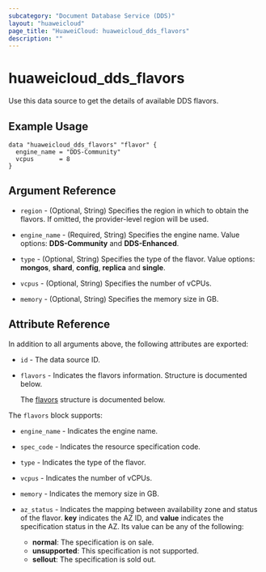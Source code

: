 ```yaml
---
subcategory: "Document Database Service (DDS)"
layout: "huaweicloud"
page_title: "HuaweiCloud: huaweicloud_dds_flavors"
description: ""
---
```


# huaweicloud_dds_flavors

Use this data source to get the details of available DDS flavors.

## Example Usage

```hcl
data "huaweicloud_dds_flavors" "flavor" {
  engine_name = "DDS-Community"
  vcpus       = 8
}
```

## Argument Reference

* `region` - (Optional, String) Specifies the region in which to obtain the flavors. If omitted,
  the provider-level region will be used.

* `engine_name` - (Required, String) Specifies the engine name. Value options: **DDS-Community** and **DDS-Enhanced**.

* `type` - (Optional, String) Specifies the type of the flavor. Value options: **mongos**, **shard**, **config**,
  **replica** and **single**.

* `vcpus` - (Optional, String) Specifies the number of vCPUs.

* `memory` - (Optional, String) Specifies the memory size in GB.

## Attribute Reference

In addition to all arguments above, the following attributes are exported:

* `id` - The data source ID.

* `flavors` - Indicates the flavors information. Structure is documented below.

  The [flavors](#flavors_struct) structure is documented below.

<a name="flavors_struct"></a>
The `flavors` block supports:

* `engine_name` - Indicates the engine name.

* `spec_code` - Indicates the resource specification code.

* `type` - Indicates the type of the flavor.

* `vcpus` - Indicates the number of vCPUs.

* `memory` - Indicates the memory size in GB.

* `az_status` - Indicates the mapping between availability zone and status of the flavor. **key** indicates the AZ ID,
  and **value** indicates the specification status in the AZ. Its value can be any of the following:
  + **normal**: The specification is on sale.
  + **unsupported**: This specification is not supported.
  + **sellout**: The specification is sold out.
